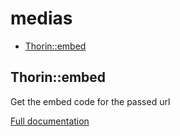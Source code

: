 # medias

- [Thorin::embed](#Thorin::embed)
## Thorin::embed
Get the embed code for the passed url


[Full documentation](/doc/src/functions/medias/t_embed.md)
